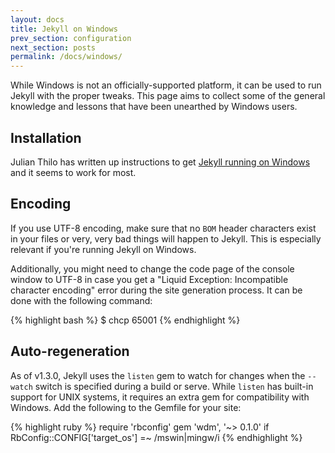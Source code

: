 ```yaml
---
layout: docs
title: Jekyll on Windows
prev_section: configuration
next_section: posts
permalink: /docs/windows/
---
```


While Windows is not an officially-supported platform, it can be used to run
Jekyll with the proper tweaks. This page aims to collect some of the general
knowledge and lessons that have been unearthed by Windows users.

## Installation

Julian Thilo has written up instructions to get
[Jekyll running on Windows][windows-installation] and it seems to work for most.

## Encoding

If you use UTF-8 encoding, make sure that no `BOM` header
characters exist in your files or very, very bad things will happen to
Jekyll. This is especially relevant if you're running Jekyll on Windows.

Additionally, you might need to change the code page of the console window to UTF-8
in case you get a "Liquid Exception: Incompatible character encoding" error during
the site generation process. It can be done with the following command:

{% highlight bash %}
$ chcp 65001
{% endhighlight %}

[windows-installation]: https://github.com/juthilo/run-jekyll-on-windows

## Auto-regeneration

As of v1.3.0, Jekyll uses the `listen` gem to watch for changes when the
`--watch` switch is specified during a build or serve. While `listen` has
built-in support for UNIX systems, it requires an extra gem for compatibility
with Windows. Add the following to the Gemfile for your site:

{% highlight ruby %}
require 'rbconfig'
gem 'wdm', '~> 0.1.0' if RbConfig::CONFIG['target_os'] =~ /mswin|mingw/i
{% endhighlight %}
